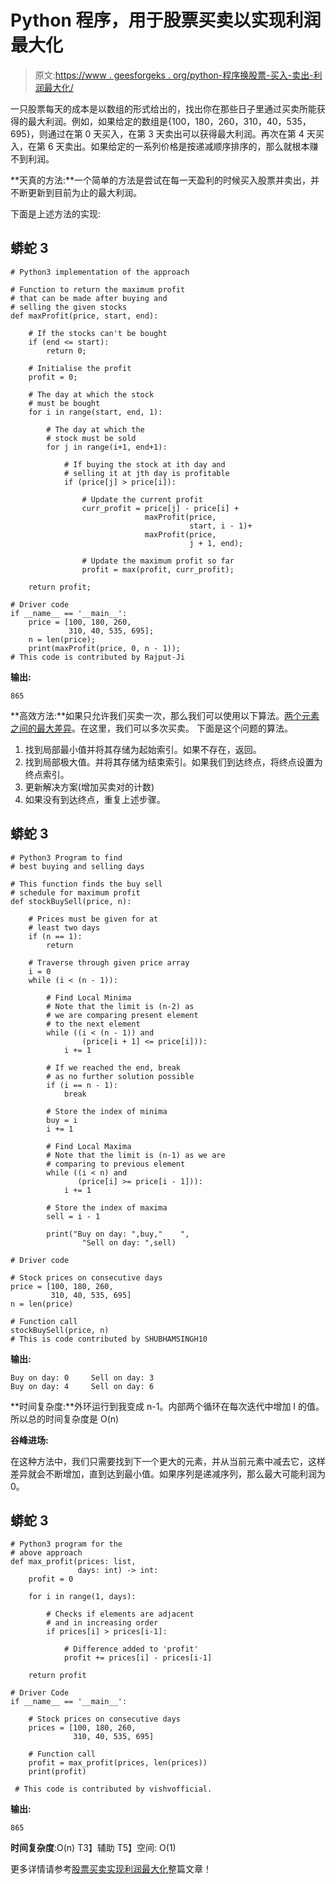 # Python 程序，用于股票买卖以实现利润最大化

> 原文:[https://www . geesforgeks . org/python-程序换股票-买入-卖出-利润最大化/](https://www.geeksforgeeks.org/python-program-for-stock-buy-sell-to-maximize-profit/)

一只股票每天的成本是以数组的形式给出的，找出你在那些日子里通过买卖所能获得的最大利润。例如，如果给定的数组是{100，180，260，310，40，535，695}，则通过在第 0 天买入，在第 3 天卖出可以获得最大利润。再次在第 4 天买入，在第 6 天卖出。如果给定的一系列价格是按递减顺序排序的，那么就根本赚不到利润。

**天真的方法:**一个简单的方法是尝试在每一天盈利的时候买入股票并卖出，并不断更新到目前为止的最大利润。

下面是上述方法的实现:

## 蟒蛇 3

```
# Python3 implementation of the approach

# Function to return the maximum profit
# that can be made after buying and
# selling the given stocks
def maxProfit(price, start, end):

    # If the stocks can't be bought
    if (end <= start):
        return 0;

    # Initialise the profit
    profit = 0;

    # The day at which the stock
    # must be bought
    for i in range(start, end, 1):

        # The day at which the
        # stock must be sold
        for j in range(i+1, end+1):

            # If buying the stock at ith day and
            # selling it at jth day is profitable
            if (price[j] > price[i]):

                # Update the current profit
                curr_profit = price[j] - price[i] +
                              maxProfit(price, 
                                        start, i - 1)+ 
                              maxProfit(price, 
                                        j + 1, end);

                # Update the maximum profit so far
                profit = max(profit, curr_profit);

    return profit;

# Driver code
if __name__ == '__main__':
    price = [100, 180, 260, 
             310, 40, 535, 695];
    n = len(price);
    print(maxProfit(price, 0, n - 1));
# This code is contributed by Rajput-Ji
```

**输出:**

```
865
```

**高效方法:**如果只允许我们买卖一次，那么我们可以使用以下算法。[两个元素之间的最大差异](https://www.geeksforgeeks.org/maximum-difference-between-two-elements/)。在这里，我们可以多次买卖。
下面是这个问题的算法。

1.  找到局部最小值并将其存储为起始索引。如果不存在，返回。
2.  找到局部极大值。并将其存储为结束索引。如果我们到达终点，将终点设置为终点索引。
3.  更新解决方案(增加买卖对的计数)
4.  如果没有到达终点，重复上述步骤。

## 蟒蛇 3

```
# Python3 Program to find 
# best buying and selling days

# This function finds the buy sell
# schedule for maximum profit
def stockBuySell(price, n):

    # Prices must be given for at 
    # least two days
    if (n == 1):
        return

    # Traverse through given price array
    i = 0
    while (i < (n - 1)):

        # Find Local Minima
        # Note that the limit is (n-2) as 
        # we are comparing present element 
        # to the next element
        while ((i < (n - 1)) and 
                (price[i + 1] <= price[i])):
            i += 1

        # If we reached the end, break
        # as no further solution possible
        if (i == n - 1):
            break

        # Store the index of minima
        buy = i
        i += 1

        # Find Local Maxima
        # Note that the limit is (n-1) as we are
        # comparing to previous element
        while ((i < n) and 
               (price[i] >= price[i - 1])):
            i += 1

        # Store the index of maxima
        sell = i - 1

        print("Buy on day: ",buy,"    ",
                "Sell on day: ",sell)

# Driver code

# Stock prices on consecutive days
price = [100, 180, 260, 
         310, 40, 535, 695]
n = len(price)

# Function call
stockBuySell(price, n)
# This is code contributed by SHUBHAMSINGH10
```

**输出:**

```
Buy on day: 0     Sell on day: 3
Buy on day: 4     Sell on day: 6
```

**时间复杂度:**外环运行到我变成 n-1。内部两个循环在每次迭代中增加 I 的值。所以总的时间复杂度是 O(n)

**谷峰进场:**

在这种方法中，我们只需要找到下一个更大的元素，并从当前元素中减去它，这样差异就会不断增加，直到达到最小值。如果序列是递减序列，那么最大可能利润为 0。

## 蟒蛇 3

```
# Python3 program for the 
# above approach
def max_profit(prices: list, 
               days: int) -> int:
    profit = 0

    for i in range(1, days):

        # Checks if elements are adjacent 
        # and in increasing order
        if prices[i] > prices[i-1]:

            # Difference added to 'profit'
            profit += prices[i] - prices[i-1]

    return profit

# Driver Code
if __name__ == '__main__':

    # Stock prices on consecutive days
    prices = [100, 180, 260, 
              310, 40, 535, 695]

    # Function call
    profit = max_profit(prices, len(prices))
    print(profit)

 # This code is contributed by vishvofficial.
```

**输出:**

```
865
```

**时间复杂度**:O(n)
T3】辅助 T5】空间: O(1)

更多详情请参考[股票买卖实现利润最大化](https://www.geeksforgeeks.org/stock-buy-sell/)整篇文章！